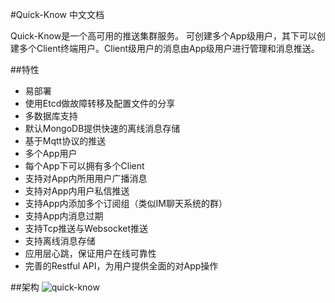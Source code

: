 #Quick-Know 中文文档

Quick-Know是一个高可用的推送集群服务。
可创建多个App级用户，其下可以创建多个Client终端用户。Client级用户的消息由App级用户进行管理和消息推送。

##特性
- 易部署
- 使用Etcd做故障转移及配置文件的分享
- 多数据库支持
- 默认MongoDB提供快速的离线消息存储
- 基于Mqtt协议的推送
- 多个App用户
- 每个App下可以拥有多个Client
- 支持对App内所用用户广播消息
- 支持对App内用户私信推送
- 支持App内添加多个订阅组（类似IM聊天系统的群）
- 支持App内消息过期
- 支持Tcp推送与Websocket推送
- 支持离线消息存储
- 应用层心跳，保证用户在线可靠性
- 完善的Restful API，为用户提供全面的对App操作

##架构
![quick-know](https://raw.githubusercontent.com/Alienero/quick-know/master/Documentation/img/qk.png "Quick-know")
